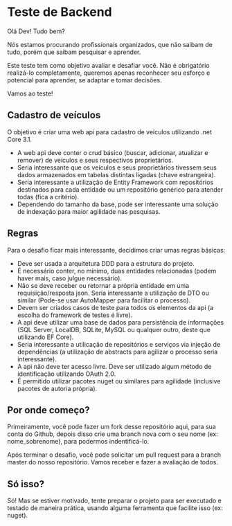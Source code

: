 # Teste de Backend

Olá Dev!  Tudo bem?

Nós estamos procurando profissionais organizados, que não saibam de tudo, porém que saibam pesquisar e aprender.

Este teste tem como objetivo avaliar e desafiar você. Não é obrigatório realizá-lo completamente, queremos apenas reconhecer seu esforço e potencial para aprender, se adaptar e tomar decisões.

Vamos ao teste!

## Cadastro de veículos

O objetivo é criar uma web api para cadastro de veículos utilizando .net Core 3.1.
- A web api deve conter o crud básico (buscar, adicionar, atualizar e remover) de veículos e seus respectivos proprietários.
- Seria interessante que os veículos e seus proprietários tivessem seus dados armazenados em tabelas distintas ligadas (chave estrangeira).
- Seria interessante a utilização de Entity Framework com repositórios destinados para cada entidade ou um repositório genérico para atender todas (fica a critério).
- Dependendo do tamanho da base, pode ser interessante uma solução de indexação para maior agilidade nas pesquisas.

## Regras

Para o desafio ficar mais interessante, decidimos criar umas regras básicas:
- Deve ser usada a arquitetura DDD para a estrutura do projeto.
- É necessário conter, no mínimo, duas entidades relacionadas (podem haver mais, caso julgue necessário).
- Não se deve receber ou retornar a própria entidade em uma requisição/resposta json. Seria interessante a utilização de DTO ou similar (Pode-se usar AutoMapper para facilitar o processo).
- Devem ser criados casos de teste para todos os elementos da api (a escolha do framework de testes é livre).
- A api deve utilizar uma base de dados para persistência de informações (SQL Server, LocalDB, SQLite, MySQL ou qualquer outro, deste que utilizando EF Core).
- Seria interessante a utilicação de repositórios e serviços via injeção de dependências (a utilização de abstracts para agilizar o processo seria interessante).
- A api não deve ter acesso livre. Deve ser utilizado algum método de identificação utilizando OAuth 2.0.
- É permitido utilizar pacotes nuget ou similares para agilidade (inclusive pacotes de autoria própria).

## Por onde começo?

Primeiramente, você pode fazer um fork desse repositório aqui, para sua conta do Github, depois disso crie uma branch nova com o seu nome (ex: nome_sobrenome), para podermos indentificá-lo.

Após terminar o desafio, você pode solicitar um pull request para a branch master do nosso repositório. Vamos receber e fazer a avaliação de todos.

## Só isso?

Só! Mas se estiver motivado, tente preparar o projeto para ser executado e testado de maneira prática, usando alguma ferramenta que facilite isso (ex: nuget).
